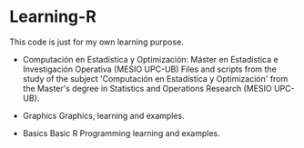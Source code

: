 # Learning-R
This code is just for my own learning purpose.

- Computación en Estadística y Optimización: Máster en Estadística e Investigación Operativa (MESIO UPC-UB)
  Files and scripts from the study of the subject 'Computación en Estadística y Optimización' from the Master's degree in Statistics and Operations Research (MESIO UPC-UB). 

- Graphics
  Graphics, learning and examples.

- Basics
  Basic R Programming learning and examples.